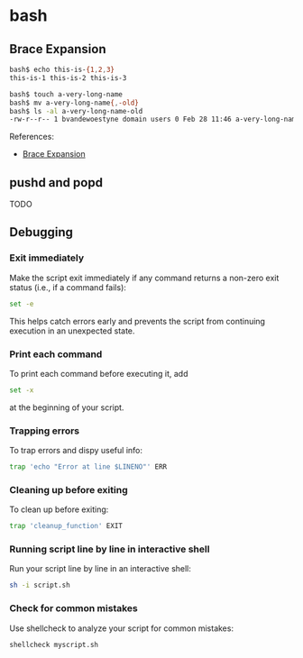 # bash

## Brace Expansion

```bash
bash$ echo this-is-{1,2,3}
this-is-1 this-is-2 this-is-3
```

```bash
bash$ touch a-very-long-name
bash$ mv a-very-long-name{,-old}
bash$ ls -al a-very-long-name-old
-rw-r--r-- 1 bvandewoestyne domain users 0 Feb 28 11:46 a-very-long-name-old
```

References:

* [Brace Expansion](https://www.gnu.org/software/bash/manual/html_node/Brace-Expansion.html)

## pushd and popd

TODO

## Debugging

### Exit immediately

Make the script exit immediately if any command returns a non-zero exit status (i.e., if a command fails):

```bash
set -e
```

This helps catch errors early and prevents the script from continuing execution in an unexpected state.

### Print each command

To print each command before executing it, add

```bash
set -x
```

at the beginning of your script.

### Trapping errors

To trap errors and dispy useful info:

```bash
trap 'echo "Error at line $LINENO"' ERR
```

### Cleaning up before exiting

To clean up before exiting:

```bash
trap 'cleanup_function' EXIT
```

### Running script line by line in interactive shell

Run your script line by line in an interactive shell:

```bash
sh -i script.sh
```

### Check for common mistakes

Use shellcheck to analyze your script for common mistakes:

```bash
shellcheck myscript.sh
```
